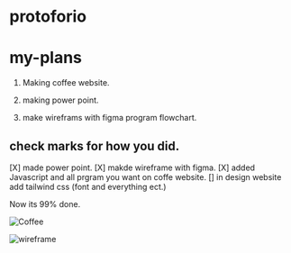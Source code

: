 # protoforio

# my-plans

1. Making coffee website.

2. making power point.

3. make wireframs with figma program flowchart. 

## check marks for how you did.

[X] made power point.
[X] makde wireframe with figma.
[X] added Javascript and all prgram you want on coffe website.
[] in design website add tailwind css (font and everything ect.)

Now its 99% done. 

![Coffee](https://user-images.githubusercontent.com/56320722/146451409-4ce46e8f-e7fc-433b-8a20-083676a40bfc.jpg)

![wireframe](https://user-images.githubusercontent.com/56320722/146470797-5a9483a8-1c9f-43f6-943c-a0e1f3e60e0f.png)
